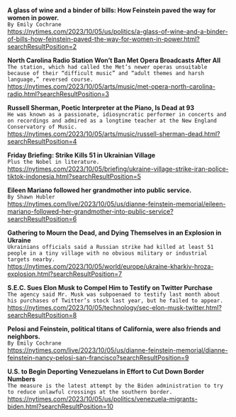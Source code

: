 **A glass of wine and a binder of bills: How Feinstein paved the way for women in power.**\
`By Emily Cochrane`\
https://nytimes.com/2023/10/05/us/politics/a-glass-of-wine-and-a-binder-of-bills-how-feinstein-paved-the-way-for-women-in-power.html?searchResultPosition=2

**North Carolina Radio Station Won’t Ban Met Opera Broadcasts After All**\
`The station, which had called the Met’s newer operas unsuitable because of their “difficult music” and “adult themes and harsh language,” reversed course.`\
https://nytimes.com/2023/10/05/arts/music/met-opera-north-carolina-radio.html?searchResultPosition=3

**Russell Sherman, Poetic Interpreter at the Piano, Is Dead at 93**\
`He was known as a passionate, idiosyncratic performer in concerts and on recordings and admired as a longtime teacher at the New England Conservatory of Music.`\
https://nytimes.com/2023/10/05/arts/music/russell-sherman-dead.html?searchResultPosition=4

**Friday Briefing: Strike Kills 51 in Ukrainian Village**\
`Plus the Nobel in literature.`\
https://nytimes.com/2023/10/05/briefing/ukraine-village-strike-iran-police-tiktok-indonesia.html?searchResultPosition=5

**Eileen Mariano followed her grandmother into public service.**\
`By Shawn Hubler`\
https://nytimes.com/live/2023/10/05/us/dianne-feinstein-memorial/eileen-mariano-followed-her-grandmother-into-public-service?searchResultPosition=6

**Gathering to Mourn the Dead, and Dying Themselves in an Explosion in Ukraine**\
`Ukrainians officials said a Russian strike had killed at least 51 people in a tiny village with no obvious military or industrial targets nearby.`\
https://nytimes.com/2023/10/05/world/europe/ukraine-kharkiv-hroza-explosion.html?searchResultPosition=7

**S.E.C. Sues Elon Musk to Compel Him to Testify on Twitter Purchase**\
`The agency said Mr. Musk was subpoenaed to testify last month about his purchases of Twitter’s stock last year, but he failed to appear.`\
https://nytimes.com/2023/10/05/technology/sec-elon-musk-twitter.html?searchResultPosition=8

**Pelosi and Feinstein, political titans of California, were also friends and neighbors.**\
`By Emily Cochrane`\
https://nytimes.com/live/2023/10/05/us/dianne-feinstein-memorial/dianne-feinstein-nancy-pelosi-san-francisco?searchResultPosition=9

**U.S. to Begin Deporting Venezuelans in Effort to Cut Down Border Numbers**\
`The measure is the latest attempt by the Biden administration to try to reduce unlawful crossings at the southern border.`\
https://nytimes.com/2023/10/05/us/politics/venezuela-migrants-biden.html?searchResultPosition=10

